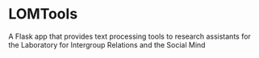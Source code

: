 # LOMTools
A Flask app that provides text processing tools to research assistants for the Laboratory for Intergroup Relations and the Social Mind
